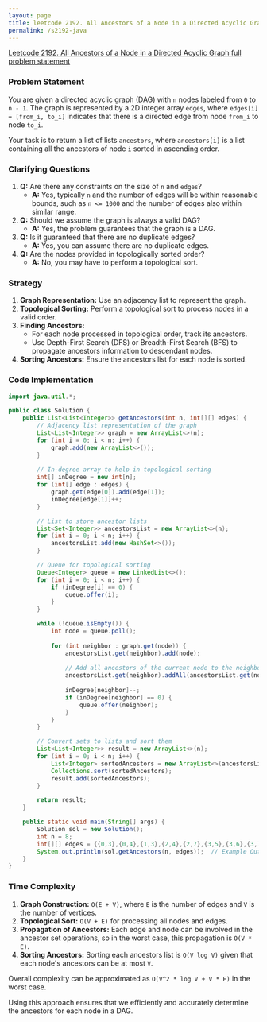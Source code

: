 ```yaml
---
layout: page
title: leetcode 2192. All Ancestors of a Node in a Directed Acyclic Graph
permalink: /s2192-java
---
```

[Leetcode 2192. All Ancestors of a Node in a Directed Acyclic Graph full problem statement](https://algoadvance.github.io/algoadvance/l2192)
### Problem Statement
You are given a directed acyclic graph (DAG) with `n` nodes labeled from `0` to `n - 1`. The graph is represented by a 2D integer array `edges`, where `edges[i] = [from_i, to_i]` indicates that there is a directed edge from node `from_i` to node `to_i`.

Your task is to return a list of lists `ancestors`, where `ancestors[i]` is a list containing all the ancestors of node `i` sorted in ascending order.

### Clarifying Questions
1. **Q:** Are there any constraints on the size of `n` and `edges`?
   - **A:** Yes, typically `n` and the number of edges will be within reasonable bounds, such as `n <= 1000` and the number of edges also within similar range.
2. **Q:** Should we assume the graph is always a valid DAG?
   - **A:** Yes, the problem guarantees that the graph is a DAG.
3. **Q:** Is it guaranteed that there are no duplicate edges?
   - **A:** Yes, you can assume there are no duplicate edges.
4. **Q:** Are the nodes provided in topologically sorted order?
   - **A:** No, you may have to perform a topological sort.

### Strategy
1. **Graph Representation:** Use an adjacency list to represent the graph.
2. **Topological Sorting:** Perform a topological sort to process nodes in a valid order.
3. **Finding Ancestors:**
   - For each node processed in topological order, track its ancestors.
   - Use Depth-First Search (DFS) or Breadth-First Search (BFS) to propagate ancestors information to descendant nodes.
4. **Sorting Ancestors:** Ensure the ancestors list for each node is sorted.

### Code Implementation

```java
import java.util.*;

public class Solution {
    public List<List<Integer>> getAncestors(int n, int[][] edges) {
        // Adjacency list representation of the graph
        List<List<Integer>> graph = new ArrayList<>(n);
        for (int i = 0; i < n; i++) {
            graph.add(new ArrayList<>());
        }
        
        // In-degree array to help in topological sorting
        int[] inDegree = new int[n];
        for (int[] edge : edges) {
            graph.get(edge[0]).add(edge[1]);
            inDegree[edge[1]]++;
        }

        // List to store ancestor lists
        List<Set<Integer>> ancestorsList = new ArrayList<>(n);
        for (int i = 0; i < n; i++) {
            ancestorsList.add(new HashSet<>());
        }

        // Queue for topological sorting
        Queue<Integer> queue = new LinkedList<>();
        for (int i = 0; i < n; i++) {
            if (inDegree[i] == 0) {
                queue.offer(i);
            }
        }

        while (!queue.isEmpty()) {
            int node = queue.poll();
            
            for (int neighbor : graph.get(node)) {
                ancestorsList.get(neighbor).add(node);
                
                // Add all ancestors of the current node to the neighbor's ancestor set
                ancestorsList.get(neighbor).addAll(ancestorsList.get(node));
                
                inDegree[neighbor]--;
                if (inDegree[neighbor] == 0) {
                    queue.offer(neighbor);
                }
            }
        }

        // Convert sets to lists and sort them
        List<List<Integer>> result = new ArrayList<>(n);
        for (int i = 0; i < n; i++) {
            List<Integer> sortedAncestors = new ArrayList<>(ancestorsList.get(i));
            Collections.sort(sortedAncestors);
            result.add(sortedAncestors);
        }

        return result;
    }

    public static void main(String[] args) {
        Solution sol = new Solution();
        int n = 8; 
        int[][] edges = {{0,3},{0,4},{1,3},{2,4},{2,7},{3,5},{3,6},{3,7},{4,6}};
        System.out.println(sol.getAncestors(n, edges));  // Example Output
    }
}
```

### Time Complexity
1. **Graph Construction:** `O(E + V)`, where `E` is the number of edges and `V` is the number of vertices.
2. **Topological Sort:** `O(V + E)` for processing all nodes and edges.
3. **Propagation of Ancestors:** Each edge and node can be involved in the ancestor set operations, so in the worst case, this propagation is `O(V * E)`. 
4. **Sorting Ancestors:** Sorting each ancestors list is `O(V log V)` given that each node's ancestors can be at most `V`.

Overall complexity can be approximated as `O(V^2 * log V + V * E)` in the worst case.

Using this approach ensures that we efficiently and accurately determine the ancestors for each node in a DAG.